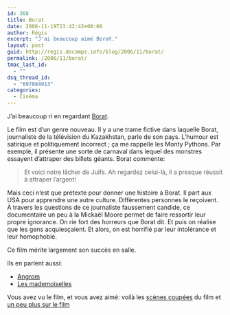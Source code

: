 ```yaml
---
id: 368
title: Borat
date: 2006-11-19T23:42:43+00:00
author: Régis
excerpt: "J'ai beaucoup aimé Borat."
layout: post
guid: http://regis.decamps.info/blog/2006/11/borat/
permalink: /2006/11/borat/
tmac_last_id:
  - ""
dsq_thread_id:
  - "697884913"
categories:
  - Cinéma
---
```

J&rsquo;ai beaucoup ri en regardant [Borat](http://www.borat-lefilm.com/).

Le film est d&rsquo;un genre nouveau. Il y a une trame fictive dans laquelle Borat, journaliste de la télévision du Kazakhstan, parle de son pays. L&rsquo;humour est satirique et politiquement incorrect ; ça me rappelle les Monty Pythons. Par exemple, il présente une sorte de carnaval dans lequel des monstres essayent d&rsquo;attraper des billets géants. Borat commente:

> Et voici notre lâcher de Juifs. Ah regardez celui-là, il a presque réussit à attraper l&rsquo;argent! 

Mais ceci n&rsquo;est que prétexte pour donner une histoire à Borat. Il part aux USA pour apprendre une autre culture. Différentes personnes le reçoivent. À travers les questions de ce journaliste faussement candide, ce documentaire un peu à la Mickaël Moore permet de faire ressortir leur propre ignorance. On rie fort des horreurs que Borat dit. Et puis on réalise que les gens acquiesçaient. Et alors, on est horrifié par leur intolérance et leur homophobie. 

Ce film mérite largement son succès en salle.

Ils en parlent aussi: 

  * [Angrom](http://stup.org/blogs/angrom/archive/2006/11/20/1264.aspx)
  * [Les mademoiselles](http://lesmademoiselles.free.fr/?p=267)

Vous avez vu le film, et vous avez aimé: voilà les [scènes coupées](http://www.fluctuat.net/3713-Borat-les-scenes-coupees) du film et [un peu plus sur le film](http://philcake.canalblog.com/archives/2006/11/20/3213882.html)